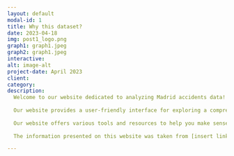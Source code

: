 ```yaml
---
layout: default
modal-id: 1
title: Why this dataset?
date: 2023-04-18
img: post1_logo.png
graph1: graph1.jpeg 
graph2: graph1.jpeg
interactive: 
alt: image-alt
project-date: April 2023
client: 
category: 
description: 
  Welcome to our website dedicated to analyzing Madrid accidents data! 
  
  Our website provides a user-friendly interface for exploring a comprehensive dataset on traffic accidents that have occurred in Madrid from 2019 to 2023. By analyzing this data, you can gain insights into the causes and patterns of accidents, which can inform policy decisions and help to reduce the number of accidents in the future. 
  
  Our website offers various tools and resources to help you make sense of the data, including data visualization tools and data analysis guides. Whether you are studying or working in a field related to data analysis or simply interested in improving road safety in Madrid, our website is a valuable resource. 
  
  The information presented on this website was taken from [insert link here]. Explore the data and let us know if you have any questions or feedback!

---
```

